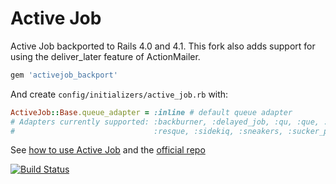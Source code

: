 # Active Job

Active Job backported to Rails 4.0 and 4.1. This fork also adds support for using the deliver_later feature of ActionMailer.

```ruby
gem 'activejob_backport'
```

And create `config/initializers/active_job.rb` with:

```ruby
ActiveJob::Base.queue_adapter = :inline # default queue adapter
# Adapters currently supported: :backburner, :delayed_job, :qu, :que, :queue_classic,
#                               :resque, :sidekiq, :sneakers, :sucker_punch
```

See [how to use Active Job](http://edgeguides.rubyonrails.org/active_job_basics.html) and the [official repo](https://github.com/rails/rails/tree/master/activejob)

[![Build Status](https://travis-ci.org/ankane/activejob_backport.png?branch=master)](https://travis-ci.org/ankane/activejob_backport)

